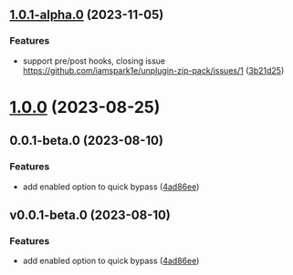 ## [1.0.1-alpha.0](https://github.com/iamspark1e/unplugin-zip-pack/compare/v1.0.0...v1.0.1-alpha.0) (2023-11-05)


### Features

* support pre/post hooks, closing issue https://github.com/iamspark1e/unplugin-zip-pack/issues/1 ([3b21d25](https://github.com/iamspark1e/unplugin-zip-pack/commit/3b21d251c0c52213ed057205d060e5fd588e0481))



# [1.0.0](https://github.com/iamspark1e/unplugin-zip-pack/compare/v0.0.1-beta.0...v1.0.0) (2023-08-25)



## 0.0.1-beta.0 (2023-08-10)


### Features

* add enabled option to quick bypass ([4ad86ee](https://github.com/iamspark1e/unplugin-zip-pack/commit/4ad86ee7b180f7f931d311143a953b9e9c45fd9b))



## v0.0.1-beta.0 (2023-08-10)


### Features

* add enabled option to quick bypass ([4ad86ee](https://github.com/iamspark1e/unplugin-zip-pack/commit/4ad86ee7b180f7f931d311143a953b9e9c45fd9b))



